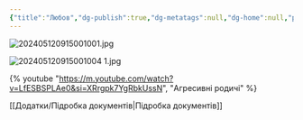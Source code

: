 ```yaml
---
{"title":"Любов","dg-publish":true,"dg-metatags":null,"dg-home":null,"permalink":"/rodina/lyubov/","dgPassFrontmatter":true,"noteIcon":""}
---
```



![202405120915001001.jpg](/img/user/202405120915001001.jpg)

![202405120915001004 1.jpg](/img/user/202405120915001004%201.jpg)

{% youtube "https://m.youtube.com/watch?v=LfESBSPLAe0&si=XRrgpk7YgRbkUssN", "Агресивні родичі" %}

[[Додатки/Підробка документів\|Підробка документів]]